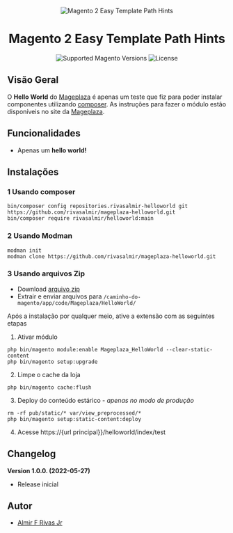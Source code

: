<div align="center">

![Magento 2 Easy Template Path Hints](https://i.imgur.com/d8QEHRb.png)
# Magento 2 Easy Template Path Hints

</div>

<div align="center">

![Supported Magento Versions](https://img.shields.io/badge/magento-%202.3_|_2.4-brightgreen.svg?logo=magento&longCache=true&style=for-the-badge)
![License](https://img.shields.io/badge/license-MIT-green?color=%23234&style=for-the-badge)

</div>

##  Visão Geral
O **Hello World** do [Mageplaza](http://www.mageplaza.com/) é apenas um teste que fiz para poder instalar componentes utilizando [composer](https://getcomposer.org/). As instruções para fazer o módulo estão disponíveis no site da [Mageplaza](http://mageplaza.com).


## Funcionalidades
* Apenas um **hello world!**


## Instalações

### 1 Usando composer
```
bin/composer config repositories.rivasalmir-helloworld git https://github.com/rivasalmir/mageplaza-helloworld.git
bin/composer require rivasalmir/helloworld:main
```

### 2 Usando Modman
```
modman init
modman clone https://github.com/rivasalmir/mageplaza-helloworld.git
```

### 3 Usando arquivos Zip
* Download [arquivo zip](https://github.com/rivasalmir/mageplaza-helloworld/archive/refs/heads/main.zip)
* Extrair e enviar arquivos para `/caminho-do-magento/app/code/Mageplaza/HelloWorld/`

Após a instalação por qualquer meio, ative a extensão com as seguintes etapas

1. Ativar módulo
```
php bin/magento module:enable Mageplaza_HelloWorld --clear-static-content
php bin/magento setup:upgrade
```
2. Limpe o cache da loja
```
php bin/magento cache:flush
```
3. Deploy do conteúdo estárico - *apenas no modo de produção*
```
rm -rf pub/static/* var/view_preprocessed/*
php bin/magento setup:static-content:deploy
```
4. Acesse https://{url principal}}/helloworld/index/test

## Changelog
**Version 1.0.0. (2022-05-27)**
* Release inicial

## Autor
- [Almir F Rivas Jr](http://linkedin.com/in/rivasalmir)